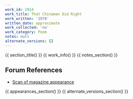 ```yaml
---
work_id: 2914
work_title: That Chinaman Did Right
work_written: '1978'
written_date: approximate
work_collected: 'no'
work_category: Poem
notes: null
alternate_versions: []
---
```


{{ section_title() }}
{{ work_info() }}
{{ notes_section() }}
## Forum References
- [Scan of magazine appearance](https://bukowskiforum.com/threads/new-york-quarterly-21.8960/)

{{ appearances_section() }}
{{ alternate_versions_section() }}